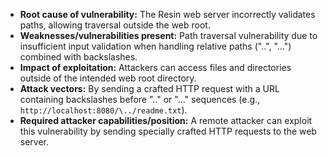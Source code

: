 - **Root cause of vulnerability:** The Resin web server incorrectly validates paths, allowing traversal outside the web root.
- **Weaknesses/vulnerabilities present:** Path traversal vulnerability due to insufficient input validation when handling relative paths ("..", "...") combined with backslashes.
- **Impact of exploitation:** Attackers can access files and directories outside of the intended web root directory.
- **Attack vectors:** By sending a crafted HTTP request with a URL containing backslashes before ".." or "..." sequences (e.g., `http://localhost:8080/\../readme.txt`).
- **Required attacker capabilities/position:** A remote attacker can exploit this vulnerability by sending specially crafted HTTP requests to the web server.